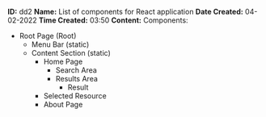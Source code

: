 **ID:** dd2
**Name:** List of components for React application
**Date Created:** 04-02-2022
**Time Created:** 03:50
**Content:** 
Components:
- Root Page (Root)
	- Menu Bar (static)
	- Content Section (static)
		- Home Page
			- Search Area
			- Results Area
				- Result
		- Selected Resource
		- About Page